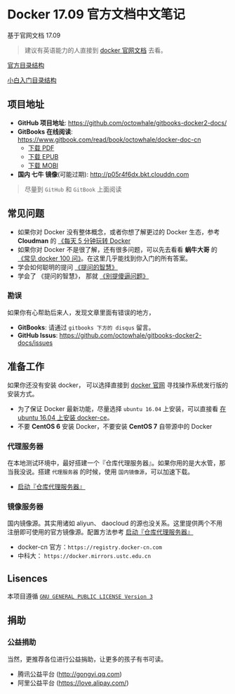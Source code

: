 # Docker 17.09 官方文档中文笔记

基于官网文档 17.09 

> 建议有英语能力的人直接到 [docker 官网文档](https://docs.docker.com) 去看。

[官方目录结构](/SUMMARY.md)

[小白入门目录结构](/SUMMARY_NewBee.md)

## 项目地址

+ **GitHub 项目地址**: https://github.com/octowhale/gitbooks-docker2-docs/
+ **GitBooks 在线阅读**: https://www.gitbook.com/read/book/octowhale/docker-doc-cn
  + [下载 PDF](https://www.gitbook.com/download/pdf/book/octowhale/docker-doc-cn)
  + [下载 EPUB](https://www.gitbook.com/download/epub/book/octowhale/docker-doc-cn)
  + [下载 MOBI](https://www.gitbook.com/download/mobi/book/octowhale/docker-doc-cn)
+ **国内 七牛 镜像**(可能过期): http://p05r4f6dx.bkt.clouddn.com

> 尽量到 `GitHub` 和 `GitBook` 上面阅读

## 常见问题

+ 如果你对 Docker 没有整体概念，或者你想了解更过的 Docker 生态，参考 **Cloudman** 的 [《每天 5 分钟玩转 Docker](http://www.cnblogs.com/CloudMan6/tag/Docker/)
+ 如果你对 Docker 不是很了解，还有很多问题，可以先去看看 **蜗牛大哥** 的 [《常见 docker 100 问》](https://blog.lab99.org/post/docker-2016-07-14-faq.html)。在这里几乎能找到你入门的所有答案。
+ 学会如何聪明的提问 [《提问的智慧》](https://github.com/ryanhanwu/How-To-Ask-Questions-The-Smart-Way/blob/master/README-zh_CN.md)
+ 学会了 《提问的智慧》， 那就 [《别提傻逼问题》](https://github.com/octowhale/Stop-Ask-Questions-The-Stupid-Ways)

### 勘误

如果你有心帮助后来人，发现文章里面有错误的地方，
+ **GitBooks**: 请通过 `gitbooks 下方的 disqus` 留言。
+ **GitHub Issus**: https://github.com/octowhale/gitbooks-docker2-docs/issues

## 准备工作

如果你还没有安装 docker， 可以选择直接到 [docker 官网](https://docs.docker.com/engine/installation/) 寻找操作系统发行版的安装方式。
+ 为了保证 Docker 最新功能，尽量选择 `ubuntu 16.04` 上安装，可以直接看 [在 ubuntu 16.04 上安装 docker-ce](000.get_docker/000.install-docker-ce.md)。
+ 不要 **CentOS 6** 安装 Docker，不要安装 **CentOS 7** 自带源中的 Docker

### 代理服务器

在本地测试环境中，最好搭建一个『仓库代理服务器』。如果你用的是大水管，那当我没说。搭建 `代理服务器` 的时候，使用 `国内镜像源`，可以加速下载。
+ [启动『仓库代理服务器』](/999.examples/002.registry_proxy/registry_proxy.md)

### 镜像服务器

国内镜像源。其实用诸如 aliyun、 daocloud 的源也没关系。这里提供两个不用注册即可使用的官方镜像源。配置方法参考 [启动『仓库代理服务器』](/999.examples/002.registry_proxy/registry_proxy.md)
+ docker-cn 官方：`https://registry.docker-cn.com`
+ 中科大： `https://docker.mirrors.ustc.edu.cn`

## Lisences

本项目遵循 [`GNU GENERAL PUBLIC LICENSE Version 3`](./LICENSE)

## 捐助

### 公益捐助

当然，更推荐各位进行公益捐助，让更多的孩子有书可读。

+ 腾讯公益平台 (http://gongyi.qq.com)
+ 阿里公益平台 (https://love.alipay.com/)
